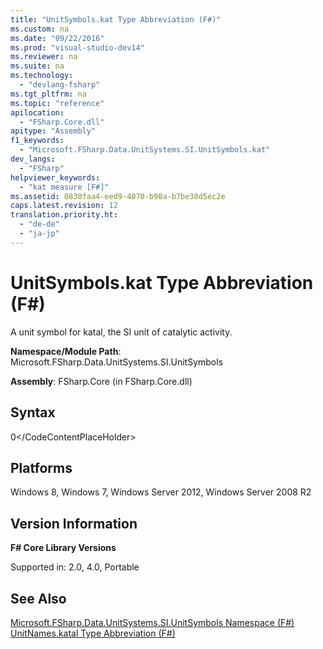 ```yaml
---
title: "UnitSymbols.kat Type Abbreviation (F#)"
ms.custom: na
ms.date: "09/22/2016"
ms.prod: "visual-studio-dev14"
ms.reviewer: na
ms.suite: na
ms.technology: 
  - "devlang-fsharp"
ms.tgt_pltfrm: na
ms.topic: "reference"
apilocation: 
  - "FSharp.Core.dll"
apitype: "Assembly"
f1_keywords: 
  - "Microsoft.FSharp.Data.UnitSystems.SI.UnitSymbols.kat"
dev_langs: 
  - "FSharp"
helpviewer_keywords: 
  - "kat measure [F#]"
ms.assetid: 0830faa4-eed9-4070-b90a-b7be30d5ec2e
caps.latest.revision: 12
translation.priority.ht: 
  - "de-de"
  - "ja-jp"
---
```

# UnitSymbols.kat Type Abbreviation (F#)
A unit symbol for katal, the SI unit of catalytic activity.  
  
 **Namespace/Module Path**: Microsoft.FSharp.Data.UnitSystems.SI.UnitSymbols  
  
 **Assembly**: FSharp.Core (in FSharp.Core.dll)  
  
## Syntax  
  
<CodeContentPlaceHolder>0\</CodeContentPlaceHolder>  
## Platforms  
 Windows 8, Windows 7, Windows Server 2012, Windows Server 2008 R2  
  
## Version Information  
 **F# Core Library Versions**  
  
 Supported in: 2.0, 4.0, Portable  
  
## See Also  
 [Microsoft.FSharp.Data.UnitSystems.SI.UnitSymbols Namespace (F#)](../vs140/si.unitsymbols-namespace--fsharp-.md)   
 [UnitNames.katal Type Abbreviation (F#)](../vs140/unitnames.katal-type-abbreviation--fsharp-.md)